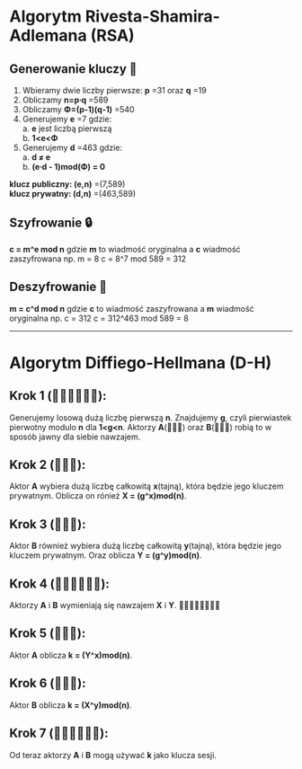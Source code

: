 # Algorytm Rivesta-Shamira-Adlemana (RSA)
## Generowanie kluczy 🔐
1. Wbieramy dwie liczby pierwsze: **p** =31 oraz **q** =19
2. Obliczamy **n=p∙q** =589
3. Obliczamy **Φ=(p-1)(q-1)** =540
4. Generujemy **e** =7 gdzie: <br>
    a. **e** jest liczbą pierwszą <br>
    b. **1<e<Φ** 
5. Generujemy **d** =463 gdzie:<br>
    a. **d ≠ e**<br>
    b. **(e∙d - 1)mod(Φ) = 0**

**klucz publiczny: (e,n)** =(7,589)  
**klucz prywatny: (d,n)** =(463,589)

## Szyfrowanie 🔒
**c = m^e mod n**
gdzie **m** to wiadmość oryginalna a **c** wiadmość zaszyfrowana
np.
m = 8
c = 8^7 mod 589 = 312

## Deszyfrowanie 🔑
**m = c^d mod n**
gdzie **c** to wiadmość zaszyfrowana a **m** wiadmość oryginalna
np.
c = 312
c = 312^463 mod 589 = 8
___
# Algorytm	Diffiego-Hellmana (D-H)
## Krok 1 (👳🏾‍♂️👨🏻‍🦰):
Generujemy losową dużą liczbę pierwszą **n**.
Znajdujemy **g**, czyli pierwiastek pierwotny modulo **n** dla **1<g<n**.
Aktorzy **A**(👳🏾‍♂️) oraz **B**(👨🏻‍🦰) robią to w sposób jawny dla siebie nawzajem.
## Krok 2 (👳🏾‍♂️):
Aktor **A** wybiera dużą liczbę całkowitą **x**(tajną), która będzie jego kluczem prywatnym.
Oblicza on rónież **X = (g^x)mod(n)**.
## Krok 3 (👨🏻‍🦰):
Aktor **B** również wybiera dużą liczbę całkowitą **y**(tajną), która będzie jego kluczem prywatnym.
Oraz oblicza **Y = (g^y)mod(n)**.
## Krok 4 (👳🏾‍♂️👨🏻‍🦰):
Aktorzy **A** i **B** wymieniają się nawzajem **X** i **Y**.
👳🏾‍♂️🤝🏻👨🏻‍🦰
## Krok 5 (👳🏾‍♂️):
Aktor **A** oblicza **k = (Y^x)mod(n)**.
## Krok 6 (👨🏻‍🦰):
Aktor **B** oblicza **k = (X^y)mod(n)**.
## Krok 7 (👳🏾‍♂️👨🏻‍🦰):
Od teraz aktorzy **A** i **B** mogą używać **k** jako klucza sesji.